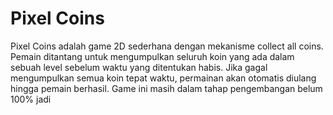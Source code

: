 # Pixel Coins

Pixel Coins adalah game 2D sederhana dengan mekanisme collect all coins. Pemain ditantang untuk mengumpulkan seluruh koin yang ada dalam sebuah level sebelum waktu yang ditentukan habis. Jika gagal mengumpulkan semua koin tepat waktu, permainan akan otomatis diulang hingga pemain berhasil. Game ini masih dalam tahap pengembangan belum 100% jadi
